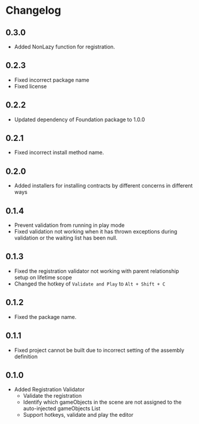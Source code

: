 # Changelog
## 0.3.0
- Added NonLazy function for registration.

## 0.2.3
- Fixed incorrect package name
- Fixed license

## 0.2.2
- Updated dependency of Foundation package to 1.0.0

## 0.2.1
- Fixed incorrect install method name.

## 0.2.0
- Added installers for installing contracts by different concerns in different ways

## 0.1.4
- Prevent validation from running in play mode
- Fixed validation not working when it has thrown exceptions during validation or the waiting list has been null.

## 0.1.3
- Fixed the registration validator not working with parent relationship setup on lifetime scope
- Changed the hotkey of `Validate and Play` to `Alt + Shift + C`

## 0.1.2
- Fixed the package name.

## 0.1.1
- Fixed project cannot be built due to incorrect setting of the assembly definition

## 0.1.0
- Added Registration Validator
  - Validate the registration
  - Identify which gameObjects in the scene are not assigned to the auto-injected gameObjects List
  - Support hotkeys, validate and play the editor